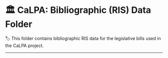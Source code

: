 # :classical_building: CaLPA: Bibliographic (RIS) Data Folder

:label: This folder contains bibliographic RIS data for the legislative bills used in the CaLPA project.

----

